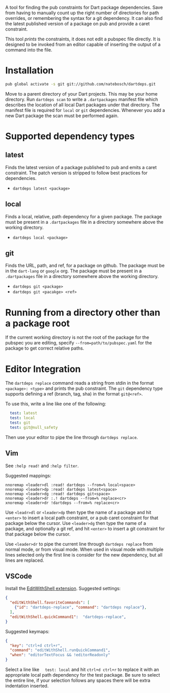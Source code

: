 A tool for finding the pub constraints for Dart package dependencies. Save from
having to manually count up the right number of directories for path overrides,
or remembering the syntax for a git dependency. It can also find the latest
published version of a package on pub and provide a caret constraint.

This tool _prints_ the constraints, it does not edit a pubspec file directly. It
is designed to be invoked from an editor capable of inserting the output of a
command into the file.

# Installation

```sh
pub global activate -s git git://github.com/natebosch/dartdeps.git
```

Move to a parent directory of your Dart projects. This may be your home
directory. Run `dartdeps scan` to write a `.dartpackages` manifest file which
describes the location of all local Dart packages under that directory. The
manifest file is required for `local` or `git` dependencies. Whenever you add a
new Dart package the scan must be performed again.

# Supported dependency types

## latest

Finds the latest version of a package published to pub and emits a caret
constraint. The patch version is stripped to follow best practices for
dependencies.

- `dartdeps latest <package>`

## local

Finds a local, relative, path dependency for a given package. The package must
be present in a `.dartpackages` file in a directory somewhere above the working
directory.

- `dartdeps local <package>`

## git

Finds the URL, path, and ref, for a package on github. The package must be in
the `dart-lang` or `google` org. The package must be present in a
`.dartpackages` file in a directory somewhere above the working directory.

- `dartdeps git <package>`
- `dartdeps git <pacakge> <ref>`

# Running from a directory other than a package root

If the current working directory is not the root of the package for the pubspec
you are editing, specify `--from=path/to/pubspec.yaml` for the package to get
correct relative paths.

# Editor Integration

The `dartdeps replace` command reads a string from stdin in the format
`<package>: <type>` and prints the pub constraint. The `git` dependency type
supports defining a ref (branch, tag, sha) in the format `git@<ref>`.

To use this, write a line like one of the following:

```yaml
  test: latest
  test: local
  test: git
  test: git@null_safety
```

Then use your editor to pipe the line through `dartdeps replace`.

## Vim

See `:help read!` and `:help filter`.

Suggested mappings:

```viml
nnoremap <leader>dl :read! dartdeps --from=% local<space>
nnoremap <leader>dp :read! dartdeps latest<space>
nnoremap <leader>dg :read! dartdeps git<space>
nnoremap <leader>dr :.! dartdeps --from=% replace<cr>
xnoremap <leader>dr !dartdeps --from=% replace<cr>
```

Use `<leadr>dl` or `<leader>dp` then type the name of a package and hit
`<enter>` to insert a local path constraint, or a pub caret constraint for that
package below the cursor. Use `<leader>dg` then type the name of a package, and
optionally a git ref, and hit `<enter>` to insert a git constraint for that
package below the cursor.

Use `<leader>dr` to pipe the current line through `dartdeps replace` from normal
mode, or from visual mode. When used in visual mode with multiple lines selected
only the first line is consider for the new dependency, but all lines are
replaced.

## VSCode

Install the [EditWithShell extension][EditWithShell]. Suggested settings:

```json
{
  "editWithShell.favoriteCommands": [
    {"id": "dartdeps-replace", "command": "dartdeps replace"},
  ],
  "editWithShell.quickCommand1":  "dartdeps-replace",
}
```

Suggested keymaps:

```json
{
  "key": "ctrl+d ctrl+r",
  "command": "editWithShell.runQuickCommand1",
  "when": "editorTextFocus && !editorReadonly"
}
```

Select a line like `  test: local` and hit `ctrl+d ctrl+r` to replace it with an
appropriate local path dependency for the test package. Be sure to select the
entire line, if your selection follows any spaces there will be extra
indentation inserted.

[EditWithShell]: https://marketplace.visualstudio.com/items?itemName=ryu1kn.edit-with-shell
